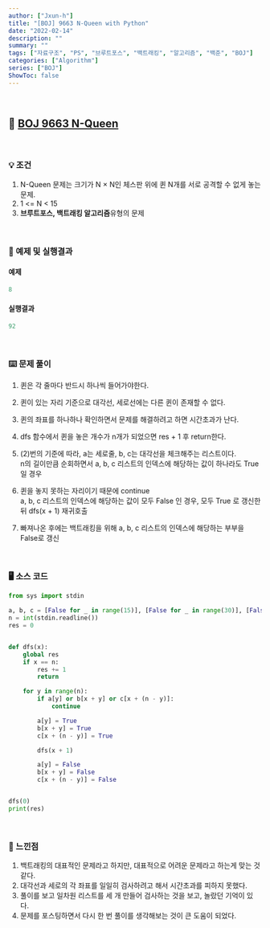 ```yaml
---
author: ["Jxun-h"]
title: "[BOJ] 9663 N-Queen with Python"
date: "2022-02-14"
description: ""
summary: ""
tags: ["자료구조", "PS", "브루트포스", "백트래킹", "알고리즘", "백준", "BOJ"]
categories: ["Algorithm"]
series: ["BOJ"]
ShowToc: false
---
```


<br>

## 📌 <a href="https://www.acmicpc.net/problem/9663" target="_blank">BOJ 9663 N-Queen</a>

<br>

### 💡 조건

1.  N-Queen 문제는 크기가 N × N인 체스판 위에 퀸 N개를 서로 공격할 수 없게 놓는 문제.
2.  1 <= N < 15
3.  **브루트포스, 백트래킹 알고리즘**유형의 문제

<br>

### 🔖 예제 및 실행결과

#### 예제

```py
8
```

#### 실행결과

```py
92
```

<br>

### ⌨️ 문제 풀이

1.  퀸은 각 줄마다 반드시 하나씩 들어가야한다.
2.  퀸이 있는 자리 기준으로 대각선, 세로선에는 다른 퀸이 존재할 수 없다.
3.  퀸의 좌표를 하나하나 확인하면서 문제를 해결하려고 하면 시간초과가 난다.
4.  dfs 함수에서 퀸을 놓은 개수가 n개가 되었으면 res + 1 후 return한다.
5.  (2)번의 기준에 따라, a는 세로줄, b, c는 대각선을 체크해주는 리스트이다.  
    n의 길이만큼 순회하면서 a, b, c 리스트의 인덱스에 해당하는 값이 하나라도 True 일 경우
6.  퀸을 놓지 못하는 자리이기 때문에 continue  
    a, b, c 리스트의 인덱스에 해당하는 값이 모두 False 인 경우, 모두 True 로 갱신한 뒤 dfs(x + 1) 재귀호출
    
7.  빠져나온 후에는 백트래킹을 위해 a, b, c 리스트의 인덱스에 해당하는 부부을 False로 갱신


<br>

### 🖥 소스 코드

```py
from sys import stdin

a, b, c = [False for _ in range(15)], [False for _ in range(30)], [False for _ in range(30)]
n = int(stdin.readline())
res = 0


def dfs(x):
    global res
    if x == n:
        res += 1
        return

    for y in range(n):
        if a[y] or b[x + y] or c[x + (n - y)]:
            continue

        a[y] = True
        b[x + y] = True
        c[x + (n - y)] = True

        dfs(x + 1)

        a[y] = False
        b[x + y] = False
        c[x + (n - y)] = False


dfs(0)
print(res)
```

<br>

### 💾 느낀점

1.  백트래킹의 대표적인 문제라고 하지만, 대표적으로 어려운 문제라고 하는게 맞는 것 같다.
2.  대각선과 세로의 각 좌표를 일일히 검사하려고 해서 시간초과를 피하지 못했다.
3.  풀이를 보고 일차원 리스트를 세 개 만들어 검사하는 것을 보고, 놀랐던 기억이 있다.
4.  문제를 포스팅하면서 다시 한 번 풀이를 생각해보는 것이 큰 도움이 되었다.